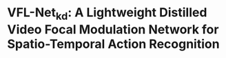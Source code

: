 # VFL-Net<sub>kd</sub>: A Lightweight Distilled Video Focal Modulation Network for Spatio-Temporal Action Recognition
